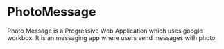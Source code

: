 # PhotoMessage
Photo Message is a Progressive Web Application which uses google workbox. It is an messaging app where users send messages with photo.
